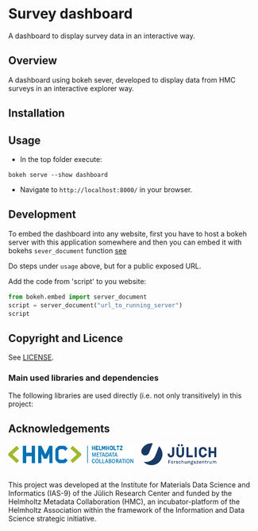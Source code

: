 # Survey dashboard

A dashboard to display survey data in an interactive way.

## Overview

A dashboard using bokeh sever, developed to display data from HMC surveys in an interactive explorer way.

## Installation


## Usage
* In the top folder execute:
```
bokeh serve --show dashboard
```


* Navigate to `http://localhost:8000/` in your browser.


## Development

To embed the dashboard into any website, first you have to host a bokeh server with this application somewhere and then you can embed it with bokehs `sever_document` function [see](https://docs.bokeh.org/en/latest/docs/user_guide/embed.html#app-documents)

Do steps under `usage` above, but for a public exposed URL.

Add the code from 'script' to you website:

```python
from bokeh.embed import server_document
script = server_document("url_to_running_server")
script
```

## Copyright and Licence

See [LICENSE](./LICENSE).

### Main used libraries and dependencies

The following libraries are used directly (i.e. not only transitively) in this project:


## Acknowledgements

<div>
<img style="vertical-align: middle;" alt="HMC Logo" src="https://github.com/Materials-Data-Science-and-Informatics/Logos/raw/main/HMC/HMC_Logo_M.png" width=50% height=50% />
&nbsp;&nbsp;
<img style="vertical-align: middle;" alt="FZJ Logo" src="https://github.com/Materials-Data-Science-and-Informatics/Logos/raw/main/FZJ/FZJ.png" width=30% height=30% />
</div>
<br />

This project was developed at the Institute for Materials Data Science and Informatics
(IAS-9) of the Jülich Research Center and funded by the Helmholtz Metadata Collaboration
(HMC), an incubator-platform of the Helmholtz Association within the framework of the
Information and Data Science strategic initiative.

